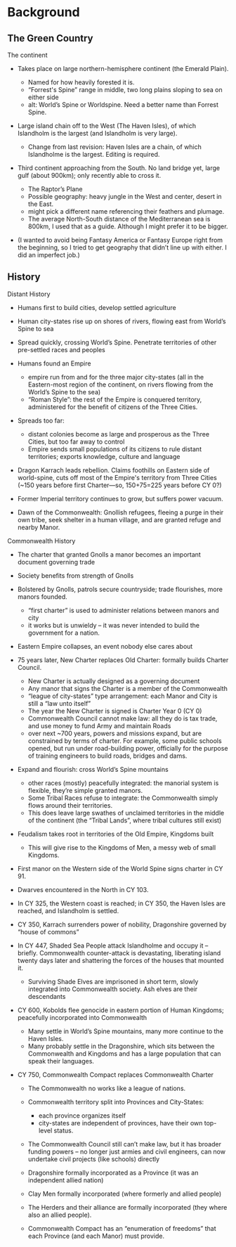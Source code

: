 # <span id="anchor-4"></span>Background

## <span id="anchor-5"></span>The Green Country

The continent

  - Takes place on large northern-hemisphere continent (the Emerald
    Plain).
    
      - Named for how heavily forested it is.
      - “Forrest's Spine” range in middle, two long plains sloping to
        sea on either side
      - alt: World’s Spine or Worldspine. Need a better name than
        Forrest Spine.

  - Large island chain off to the West (The Haven Isles), of which
    Islandholm is the largest (and Islandholm is very large).
    
      - Change from last revision: Haven Isles are a chain, of which
        Islandholme is the largest. Editing is required.

  - Third continent approaching from the South. No land bridge yet,
    large gulf (about 900km); only recently able to cross it.
    
      - The Raptor’s Plane
      - Possible geography: heavy jungle in the West and center, desert
        in the East.
      - might pick a different name referencing their feathers and
        plumage.
      - The average North-South distance of the Mediterranean sea is
        800km, I used that as a guide. Although I might prefer it to be
        bigger.

  - (I wanted to avoid being Fantasy America or Fantasy Europe right
    from the beginning, so I tried to get geography that didn’t line up
    with either. I did an imperfect job.)

## <span id="anchor-6"></span>History

Distant History

  - Humans first to build cities, develop settled agriculture

  - Human city-states rise up on shores of rivers, flowing east from
    World’s Spine to sea

  - Spread quickly, crossing World’s Spine. Penetrate territories of
    other pre-settled races and peoples

  - Humans found an Empire
    
      - empire run from and for the three major city-states (all in the
        Eastern-most region of the continent, on rivers flowing from the
        World’s Spine to the sea)
      - “Roman Style”: the rest of the Empire is conquered territory,
        administered for the benefit of citizens of the Three Cities.

  - Spreads too far:
    
      - distant colonies become as large and prosperous as the Three
        Cities, but too far away to control
      - Empire sends small populations of its citizens to rule distant
        territories; exports knowledge, culture and language

  - Dragon Karrach leads rebellion. Claims foothills on Eastern side of
    world-spine, cuts off most of the Empire's territory from Three
    Cities (\~150 years before first Charter—so, 150+75=225 years before
    CY 0?)

  - Former Imperial territory continues to grow, but suffers power
    vacuum.

  - Dawn of the Commonwealth: Gnollish refugees, fleeing a purge in
    their own tribe, seek shelter in a human village, and are granted
    refuge and nearby Manor.

Commonwealth History

  - The charter that granted Gnolls a manor becomes an important
    document governing trade

  - Society benefits from strength of Gnolls

  - Bolstered by Gnolls, patrols secure countryside; trade flourishes,
    more manors founded.
    
      - “first charter” is used to administer relations between manors
        and city
      - it works but is unwieldy – it was never intended to build the
        government for a nation.

  - Eastern Empire collapses, an event nobody else cares about

  - 75 years later, New Charter replaces Old Charter: formally builds
    Charter Council.
    
      - New Charter is actually designed as a governing document
      - Any manor that signs the Charter is a member of the Commonwealth
      - “league of city-states” type arrangement: each Manor and City is
        still a “law unto itself”
      - The year the New Charter is signed is Charter Year 0 (CY 0)
      - Commonwealth Council cannot make law: all they do is tax trade,
        and use money to fund Army and maintain Roads
      - over next \~700 years, powers and missions expand, but are
        constrained by terms of charter. For example, some public
        schools opened, but run under road-building power, officially
        for the purpose of training engineers to build roads, bridges
        and dams.

  - Expand and flourish: cross World’s Spine mountains
    
      - other races (mostly) peacefully integrated: the manorial system
        is flexible, they’re simple granted manors.
      - Some Tribal Races refuse to integrate: the Commonwealth simply
        flows around their territories.
      - This does leave large swathes of unclaimed territories in the
        middle of the continent (the “Tribal Lands”, where tribal
        cultures still exist)

  - Feudalism takes root in territories of the Old Empire, Kingdoms
    built
    
      - This will give rise to the Kingdoms of Men, a messy web of small
        Kingdoms.

  - First manor on the Western side of the World Spine signs charter in
    CY 91.

  - Dwarves encountered in the North in CY 103.

  - In CY 325, the Western coast is reached; in CY 350, the Haven Isles
    are reached, and Islandholm is settled.

  - CY 350, Karrach surrenders power of nobility, Dragonshire governed
    by “house of commons”

  - In CY 447, Shaded Sea People attack Islandholme and occupy it –
    briefly. Commonwealth counter-attack is devastating, liberating
    island twenty days later and shattering the forces of the houses
    that mounted it.
    
      - Surviving Shade Elves are imprisoned in short term, slowly
        integrated into Commonwealth society. Ash elves are their
        descendants

  - CY 600, Kobolds flee genocide in eastern portion of Human Kingdoms;
    peacefully incorporated into Commonwealth
    
      - Many settle in World’s Spine mountains, many more continue to
        the Haven Isles.
      - Many probably settle in the Dragonshire, which sits between the
        Commonwealth and Kingdoms and has a large population that can
        speak their languages.

  - CY 750, Commonwealth Compact replaces Commonwealth Charter
    
      - The Commonwealth no works like a league of nations.
    
      - Commonwealth territory split into Provinces and City-States:
        
          - each province organizes itself
          - city-states are independent of provinces, have their own
            top-level status.
    
      - The Commonwealth Council still can’t make law, but it has
        broader funding powers – no longer just armies and civil
        engineers, can now undertake civil projects (like schools)
        directly
    
      - Dragonshire formally incorporated as a Province (it was an
        independent allied nation)
    
      - Clay Men formally incorporated (where formerly and allied
        people)
    
      - The Herders and their alliance are formally incorporated (they
        where also an allied people).
    
      - Commonwealth Compact has an “enumeration of freedoms” that each
        Province (and each Manor) must provide.

